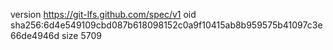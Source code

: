 version https://git-lfs.github.com/spec/v1
oid sha256:6d4e549109cbd087b618098152c0a9f10415ab8b959575b41097c3e66de4946d
size 5709
